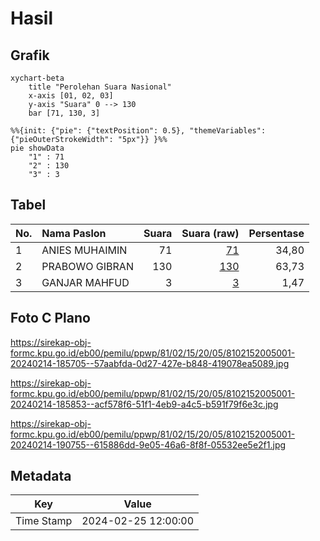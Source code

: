 # Hasil

## Grafik

```mermaid
xychart-beta
    title "Perolehan Suara Nasional"
    x-axis [01, 02, 03]
    y-axis "Suara" 0 --> 130
    bar [71, 130, 3]
```

```mermaid
%%{init: {"pie": {"textPosition": 0.5}, "themeVariables": {"pieOuterStrokeWidth": "5px"}} }%%
pie showData
    "1" : 71
    "2" : 130
    "3" : 3
```

## Tabel

| No. | Nama Paslon    | Suara | Suara (raw) | Persentase |
|:--- |:-------------- | -----:| -----------:| ----------:|
| 1   | ANIES MUHAIMIN | 71    | [71][p-1]   | 34,80      |
| 2   | PRABOWO GIBRAN | 130   | [130][p-2]  | 63,73      |
| 3   | GANJAR MAHFUD  | 3     | [3][p-3]    | 1,47       |


[p-1]: https://github.com/gigit-pemilu/pemilu-2024/blob/main/pilpres/hitung-suara/sub/81-maluku/sub/02-maluku-tenggara/sub/15-manyeuw/sub/2005-selayar/sub/001-tps/sub/paslon-1.txt
[p-2]: https://github.com/gigit-pemilu/pemilu-2024/blob/main/pilpres/hitung-suara/sub/81-maluku/sub/02-maluku-tenggara/sub/15-manyeuw/sub/2005-selayar/sub/001-tps/sub/paslon-2.txt
[p-3]: https://github.com/gigit-pemilu/pemilu-2024/blob/main/pilpres/hitung-suara/sub/81-maluku/sub/02-maluku-tenggara/sub/15-manyeuw/sub/2005-selayar/sub/001-tps/sub/paslon-3.txt

## Foto C Plano

https://sirekap-obj-formc.kpu.go.id/eb00/pemilu/ppwp/81/02/15/20/05/8102152005001-20240214-185705--57aabfda-0d27-427e-b848-419078ea5089.jpg

https://sirekap-obj-formc.kpu.go.id/eb00/pemilu/ppwp/81/02/15/20/05/8102152005001-20240214-185853--acf578f6-51f1-4eb9-a4c5-b591f79f6e3c.jpg

https://sirekap-obj-formc.kpu.go.id/eb00/pemilu/ppwp/81/02/15/20/05/8102152005001-20240214-190755--615886dd-9e05-46a6-8f8f-05532ee5e2f1.jpg


## Metadata

| Key        | Value               |
| ---------- | ------------------- |
| Time Stamp | 2024-02-25 12:00:00 |



